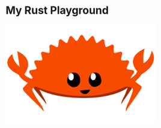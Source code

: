 # My Rust Playground

<img src="https://github.com/YassinEldeeb/Rust-playground/blob/main/Images/rustacean.svg" width="400" />
